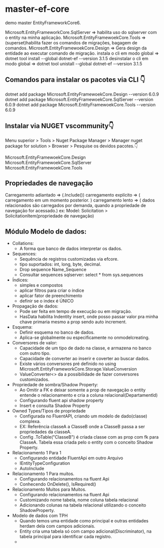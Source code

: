 # master-ef-core
demo master EntityFrameworkCore6.

Microsoft.EntityFrameworkCore.SqlServer => habilita uso do sqlserver com o entity na minha aplicação.
Microsoft.EntityFramewoekCore.Tools => (superset)habilita fazer os comandos de migrações, bagagem de comandos.
Microsoft.EntityFramewoekCore.Design => Gera design da entidade ao executar comando de migração.
instala o cli em modo global => dotnet tool install --global dotnet-ef --version 3.1.5
desinstalar o cli em modo global => dotnet tool unistall --global dotnet-ef --version 3.1.5

## Comandos para instalar os pacotes via CLI 👇
dotnet add package Microsoft.EntityFramewoekCore.Design --version 6.0.9
dotnet add package Microsoft.EntityFramewoekCore.SqlServer --version 6.0.9
dotnet add package Microsoft.EntityFramewoekCore.Tools --version 6.0.9

## Instalar via NUGET vscommunity👇
Menu superior > Tools > Nuget Package Manager > Manager nuget package for solution > Browser >
Pesquise os devidos pacotes.👇

Microsoft.EntityFramewoekCore.Design
Microsoft.EntityFramewoekCore.SqlServer
Microsoft.EntityFramewoekCore.Tools

## Propriedades de navegação
Carregamento adiantado => (.Include())
carregamento explícito => ( carregamento em um momento posterior. )
carregamento lento => ( dados relacionados são carregados por demanda, quando a propriedade de navegação for acessado.)
ex: Model: Solicitation > SolicitationItem(propriedade de navegação)

## Módulo Modelo de dados:
- Collations: 
   * A forma que banco de dados interpretar os dados.
- Sequences: 
   * Sequência de registros customizadas via efcore.
   * tipo suportados: int, long, byte, decimal.
   * Drop sequence Name_Sequence
   * Consultar sequences sqlserver: select * from sys.sequences
- Índices:
  * simples e compostos
  * aplicar filtros para criar o índice
  * aplicar fator de preenchimento
  * definir se o index é ÚNICO
- Propagação de dados:
  * Pode ser feita em tempo de execução ou em migração.
  * HasData habilita Indentity insert, onde posso passar valor pra minha chave primaria mesmo a prop sendo auto increment.
- Esquema:
  * Definir esquema no banco de dados.
  * Aplica-se globalmente ou especificamente no onmodelcreating. 
- Conversores de valor:
  * Capacidade de um tipo de dado na classe, e armazena no banco com outro tipo.
  * Capacidade de converter ao inserir e coverter ao buscar dados.
  * Existe vários conversores pré definido no using Microsoft.EntityFrameworkCore.Storage.ValueConversion
  * ValueConverter<> da a possibilidade de fazer conversores customizados.
- Propriedade de sombra/Shadow Property:
  * Ao Omitir a FK e deixar somente a prop de navegação o entity entende o relacionamento e cria a coluna relacional(DepartamentId)
  * Configurando fluent api shadow property
  * Insert e consulta Shadow Property
- Owned Types/Tipos de propriedade
  * Configurada no FluentAPI, criando um modelo de dado(classe) complexa.
  * EX: Referência classeA a ClasseB onde a ClasseB passa a ser propriedades da classeA.
  * Config .ToTable("ClasseB") é criada classe com as prop com fk para ClasseA. Tabela essa criada pelo o entity com o conceito Shadow Property.
- Relacionamento 1 Para 1
  * Configurando entidade FluentApi em outro Arquivo
  * IEntityTypeConfiguration
  * AutoInclude
- Relacionamento 1 Para muitos.
  * Configurando relacionamentos na fluent Api
  * Conhecendo OnDelete(), IsRequired()
- Relacionamento Muitos para Muitos.
  * Configurando relacionamentos na fluent Api
  * Customizando nome tabela, nome coluna tabela relacional
  * Adicionando colunas na tabela relacional utilizando o conceito ShadowProperty.
- Modelo de dados com TPH
  * Quando temos uma entidade como principal e outras entidades herdam dela com campos adicionais.
  * Entity cria uma tabela só com campo adicional(Discriminator), na tabela principal para identificar cada registro.
  * 
